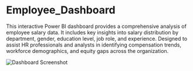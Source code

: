 ﻿# Employee_Dashboard

This interactive Power BI dashboard provides a comprehensive analysis of employee salary data. It includes key insights into salary distribution by department, gender, education level, job role, and experience. Designed to assist HR professionals and analysts in identifying compensation trends, workforce demographics, and equity gaps across the organization.

![Dashboard Screenshot](screenshot.png)
